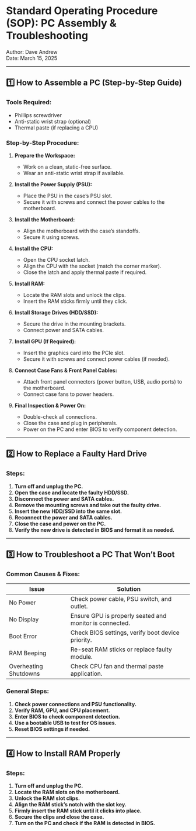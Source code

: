# Standard Operating Procedure (SOP): PC Assembly & Troubleshooting

Author: Dave Andrew  
Date: March 15, 2025  

---

## **1️⃣ How to Assemble a PC (Step-by-Step Guide)**

### **Tools Required:**
- Phillips screwdriver
- Anti-static wrist strap (optional)
- Thermal paste (if replacing a CPU)

### **Step-by-Step Procedure:**
1. **Prepare the Workspace:**
   - Work on a clean, static-free surface.
   - Wear an anti-static wrist strap if available.
   
2. **Install the Power Supply (PSU):**
   - Place the PSU in the case’s PSU slot.
   - Secure it with screws and connect the power cables to the motherboard.
   
3. **Install the Motherboard:**
   - Align the motherboard with the case’s standoffs.
   - Secure it using screws.

4. **Install the CPU:**
   - Open the CPU socket latch.
   - Align the CPU with the socket (match the corner marker).
   - Close the latch and apply thermal paste if required.

5. **Install RAM:**
   - Locate the RAM slots and unlock the clips.
   - Insert the RAM sticks firmly until they click.

6. **Install Storage Drives (HDD/SSD):**
   - Secure the drive in the mounting brackets.
   - Connect power and SATA cables.

7. **Install GPU (If Required):**
   - Insert the graphics card into the PCIe slot.
   - Secure it with screws and connect power cables (if needed).

8. **Connect Case Fans & Front Panel Cables:**
   - Attach front panel connectors (power button, USB, audio ports) to the motherboard.
   - Connect case fans to power headers.

9. **Final Inspection & Power On:**
   - Double-check all connections.
   - Close the case and plug in peripherals.
   - Power on the PC and enter BIOS to verify component detection.

---

## **2️⃣ How to Replace a Faulty Hard Drive**

### **Steps:**
1. **Turn off and unplug the PC.**
2. **Open the case and locate the faulty HDD/SSD.**
3. **Disconnect the power and SATA cables.**
4. **Remove the mounting screws and take out the faulty drive.**
5. **Insert the new HDD/SSD into the same slot.**
6. **Reconnect the power and SATA cables.**
7. **Close the case and power on the PC.**
8. **Verify the new drive is detected in BIOS and format it as needed.**

---

## **3️⃣ How to Troubleshoot a PC That Won’t Boot**

### **Common Causes & Fixes:**
| Issue | Solution |
|-------|----------|
| No Power | Check power cable, PSU switch, and outlet. |
| No Display | Ensure GPU is properly seated and monitor is connected. |
| Boot Error | Check BIOS settings, verify boot device priority. |
| RAM Beeping | Re-seat RAM sticks or replace faulty module. |
| Overheating Shutdowns | Check CPU fan and thermal paste application. |

### **General Steps:**
1. **Check power connections and PSU functionality.**
2. **Verify RAM, GPU, and CPU placement.**
3. **Enter BIOS to check component detection.**
4. **Use a bootable USB to test for OS issues.**
5. **Reset BIOS settings if needed.**

---

## **4️⃣ How to Install RAM Properly**

### **Steps:**
1. **Turn off and unplug the PC.**
2. **Locate the RAM slots on the motherboard.**
3. **Unlock the RAM slot clips.**
4. **Align the RAM stick’s notch with the slot key.**
5. **Firmly insert the RAM stick until it clicks into place.**
6. **Secure the clips and close the case.**
7. **Turn on the PC and check if the RAM is detected in BIOS.**


